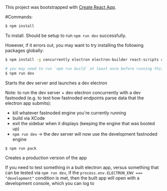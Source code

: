 This project was bootstrapped with [Create React App](https://github.com/facebookincubator/create-react-app).

#Commands:

```bash
$ npm install
```
To install. Should be setup to run `npm run dev` successfully.

However, if it errors out, you may want to try installing the following packages globally:
```bash
$ npm install -g concurrently electron electron-builder react-scripts cross-env wait-on
```

```bash
# you may need to run `npm run build` at least once before running this command. It requires `build/electron.js` which obviously won't be there without at least one build step
$ npm run dev
```

Starts the dev server and launches a dev electron

Note: to run the dev server + dev electron concurrently with a dev fastnoded (e.g. to test how fastnoded endpoints parse data that the electron app submits):
  - kill whatever fastnoded engine you're currently running
  - build via XCode
  - exit the sidebar when it displays (keeping the engine that was booted up)
  - `npm run dev` -> the dev server will now use the development fastnoded engine

```bash
$ npm run pack
```

Creates a production version of the app

If you need to test something in a built electron app, versus something that can be tested via `npm run dev`, if the `process.env.ELECTRON_ENV === "development"` condition is met, then the built app will open with a development console, which you can log to
